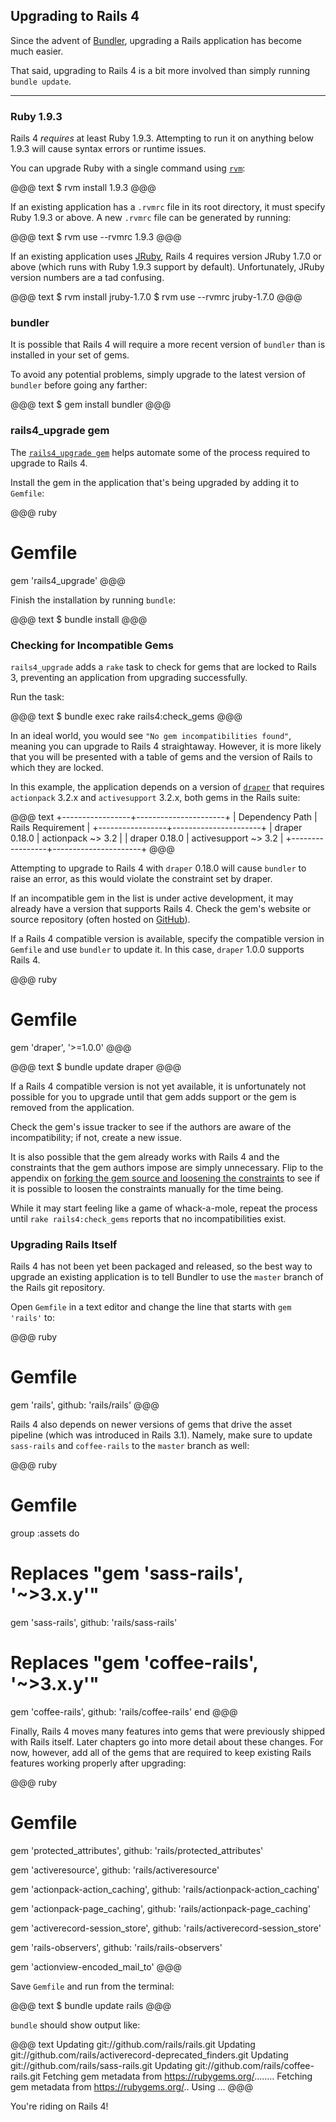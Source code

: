 ## Upgrading to Rails 4

Since the advent of [Bundler](http://gembundler.com), upgrading a Rails
application has become much easier.

That said, upgrading to Rails 4 is a bit more involved than simply running
`bundle update`.

---

### <a id="ruby-193"></a>Ruby 1.9.3

Rails 4 *requires* at least Ruby 1.9.3. Attempting to run it on anything below
1.9.3 will cause syntax errors or runtime issues.

You can upgrade Ruby with a single command using [`rvm`](https://rvm.io/):

@@@ text
$ rvm install 1.9.3
@@@

If an existing application has a `.rvmrc` file in its root directory, it must
specify Ruby 1.9.3 or above. A new `.rvmrc` file can be generated by running:

@@@ text
$ rvm use --rvmrc 1.9.3
@@@

If an existing application uses [JRuby](http://jruby.org), Rails 4 requires
version JRuby 1.7.0 or above (which runs with Ruby 1.9.3 support by default).
Unfortunately, JRuby version numbers are a tad confusing.

@@@ text
$ rvm install jruby-1.7.0
$ rvm use --rvmrc jruby-1.7.0
@@@

### <a id="bundler"></a>bundler

It is possible that Rails 4 will require a more recent version of `bundler`
than is installed in your set of gems.

To avoid any potential problems, simply upgrade to the latest version of
`bundler` before going any farther:

@@@ text
$ gem install bundler
@@@

### <a id="rails4_upgrade"></a>rails4\_upgrade gem

The [`rails4_upgrade gem`](https://github.com/alindeman/rails4_upgrade) helps
automate some of the process required to upgrade to Rails 4.

Install the gem in the application that's being upgraded by adding it to
`Gemfile`:

@@@ ruby
# Gemfile
gem 'rails4_upgrade'
@@@

Finish the installation by running `bundle`:

@@@ text
$ bundle install
@@@

### <a id="incompatible-gems"></a>Checking for Incompatible Gems

`rails4_upgrade` adds a `rake` task to check for gems that are locked to
Rails 3, preventing an application from upgrading successfully.

Run the task:

@@@ text
$ bundle exec rake rails4:check_gems
@@@

In an ideal world, you would see `"No gem incompatibilities found"`, meaning
you can upgrade to Rails 4 straightaway. However, it is more likely that you
will be presented with a table of gems and the version of Rails to which they
are locked.

In this example, the application depends on a version of
[`draper`](http://github.com/drapergem/draper) that requires `actionpack` 3.2.x
and `activesupport` 3.2.x, both gems in the Rails suite:

@@@ text
+-----------------+----------------------+
| Dependency Path | Rails Requirement    |
+-----------------+----------------------+
| draper 0.18.0   | actionpack ~> 3.2    |
| draper 0.18.0   | activesupport ~> 3.2 |
+-----------------+----------------------+
@@@

Attempting to upgrade to Rails 4 with `draper` 0.18.0 will cause `bundler` to
raise an error, as this would violate the constraint set by draper.

If an incompatible gem in the list is under active development, it may already
have a version that supports Rails 4. Check the gem's website or source
repository (often hosted on [GitHub](http://github.com)).

If a Rails 4 compatible version is available, specify the compatible version in
`Gemfile` and use `bundler` to update it. In this case, `draper` 1.0.0 supports
Rails 4.

@@@ ruby
# Gemfile
gem 'draper', '>=1.0.0'
@@@

<p></p>

@@@ text
$ bundle update draper
@@@

If a Rails 4 compatible version is not yet available, it is unfortunately not
possible for you to upgrade until that gem adds support or the gem is removed
from the application.

Check the gem's issue tracker to see if the authors are aware of the
incompatibility; if not, create a new issue.

It is also possible that the gem already works with Rails 4 and the constraints
that the gem authors impose are simply unnecessary. Flip to the appendix on
[forking the gem source and loosening the
constraints](#forking-and-loosening-constraints) to see if it is possible to
loosen the constraints manually for the time being.

While it may start feeling like a game of whack-a-mole, repeat the process
until `rake rails4:check_gems` reports that no incompatibilities exist.

### <a id="upgrading-rails-itself"></a>Upgrading Rails Itself

Rails 4 has not been yet been packaged and released, so the best way to upgrade
an existing application is to tell Bundler to use the `master` branch of the
Rails git repository.

Open `Gemfile` in a text editor and change the line that starts with `gem
'rails'` to:

@@@ ruby
# Gemfile
gem 'rails', github: 'rails/rails'
@@@

Rails 4 also depends on newer versions of gems that drive the asset pipeline
(which was introduced in Rails 3.1). Namely, make sure to update `sass-rails`
and `coffee-rails` to the `master` branch as well:

@@@ ruby
# Gemfile

group :assets do
  # Replaces "gem 'sass-rails', '~>3.x.y'"
  gem 'sass-rails', github: 'rails/sass-rails'

  # Replaces "gem 'coffee-rails', '~>3.x.y'"
  gem 'coffee-rails', github: 'rails/coffee-rails'
end
@@@

<a id="deprecation-gems"></a>Finally, Rails 4 moves many features into gems
that were previously shipped with Rails itself. Later chapters go into more
detail about these changes. For now, however, add all of the gems that are
required to keep existing Rails features working properly after upgrading:

@@@ ruby
# Gemfile
gem 'protected_attributes',
  github: 'rails/protected_attributes'

gem 'activeresource',
  github: 'rails/activeresource'

gem 'actionpack-action_caching',
  github: 'rails/actionpack-action_caching'

gem 'actionpack-page_caching',
  github: 'rails/actionpack-page_caching'

gem 'activerecord-session_store',
  github: 'rails/activerecord-session_store'

gem 'rails-observers',
  github: 'rails/rails-observers'

gem 'actionview-encoded_mail_to'
@@@

Save `Gemfile` and run from the terminal:

@@@ text
$ bundle update rails
@@@

`bundle` should show output like:

@@@ text
Updating git://github.com/rails/rails.git
Updating git://github.com/rails/activerecord-deprecated_finders.git
Updating git://github.com/rails/sass-rails.git
Updating git://github.com/rails/coffee-rails.git
Fetching gem metadata from https://rubygems.org/........
Fetching gem metadata from https://rubygems.org/..
Using ...
@@@

You're riding on Rails 4!
